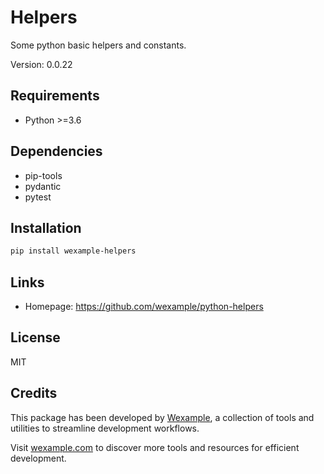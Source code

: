 # Helpers

Some python basic helpers and constants.

Version: 0.0.22

## Requirements

- Python >=3.6

## Dependencies

- pip-tools
- pydantic
- pytest

## Installation

```bash
pip install wexample-helpers
```

## Links

- Homepage: https://github.com/wexample/python-helpers

## License

MIT
## Credits

This package has been developed by [Wexample](https://wexample.com), a collection of tools and utilities to streamline development workflows.

Visit [wexample.com](https://wexample.com) to discover more tools and resources for efficient development.